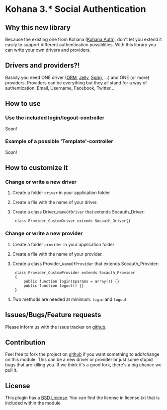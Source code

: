 # Kohana 3.* Social Authentication #

## Why this new library ##

Because the existing one from Kohana ([Kohana Auth](http://github.com/kohana/auth)), 
don't let you extend it easily to support different authentication possiblities. With this
library you can write your own drivers and providers.

## Drivers and providers?! ##

Basicly you need ONE driver ([ORM](http://github.com/kohana/orm), [Jelly](http://github.com/jonathangeiger/kohana-jelly), [Sprig](http://github.com/shadowhand/sprig), ...) and ONE (or more) providers. Providers can be everything but 
they all stand for a way of authentication: Email, Username, Facebook, Twitter...

## How to use ##

### Use the included login/logout-controller ###

Soon!
	
### Example of a possible 'Template'-controller ###

Soon!

## How to customize it ##

### Change or write a new driver ###

1. Create a folder `driver` in your application folder
2. Create a file with the name of your driver.
3. Create a class Driver_`NameOfDriver` that extends Socauth_Driver:

        class Provider_CustomDriver extends Socauth_Driver{}

### Change or write a new provider ###

1. Create a folder `provider` in your application folder
2. Create a file with the name of your provider.
3. Create a class Provider_`NameOfProvider` that extends Socauth_Provider:


        class Provider_CustomProvider extends Socauth_Provider
        {
            public function login($params = array()) {}
            public function logout() {}	
        }

4. Two methods are needed at minimum: `login` and `logout` 

## Issues/Bugs/Feature requests ##

Please inform us with the issue tracker on [github](http://github.com/glamorous/kohana-socauth/issues).

## Contribution ##

Feel free to fork the project on [github](http://github.com/glamorous/kohana-socauth) if you want something to add/change on this module.
This can be a new driver or provider or just some stupid bugs that are killing you. If we think it's a good fork, there's a big chance we pull it.

## License ##

This plugin has a [BSD License](http://www.opensource.org/licenses/bsd-license.php). You can find the license in license.txt that is included within the module
